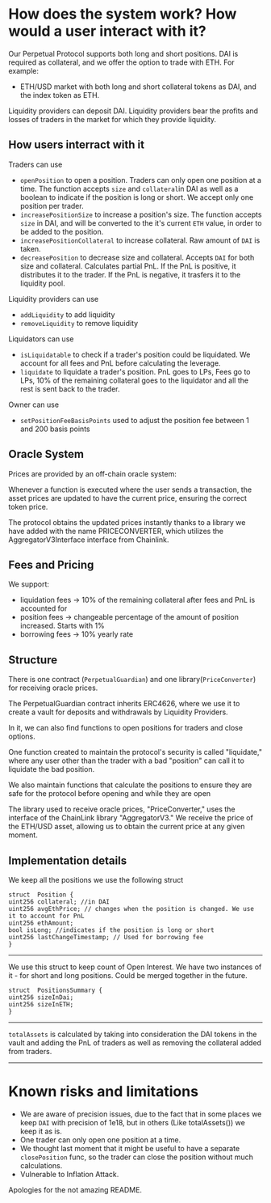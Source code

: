# How does the system work? How would a user interact with it?

Our Perpetual Protocol supports both long and short positions. DAI is required as collateral, and we offer the option to trade with ETH.
For example:

- ETH/USD market with both long and short collateral tokens as DAI, and the index token as ETH.

Liquidity providers can deposit DAI.
Liquidity providers bear the profits and losses of traders in the market for which they provide liquidity.

## How users interract with it

Traders can use

- `openPosition` to open a position. Traders can only open one position at a time. The function accepts `size` and `collateral`in DAI as well as a boolean to indicate if the position is long or short. We accept only one position per trader.
- `increasePositionSize` to increase a position's size. The function accepts `size` in DAI, and will be converted to the it's current `ETH` value, in order to be added to the position.
- `increasePositionCollateral` to increase collateral. Raw amount of `DAI` is taken.
- `decreasePosition` to decrease size and collateral. Accepts `DAI` for both size and collateral. Calculates partial PnL. If the PnL is positive, it distributes it to the trader. If the PnL is negative, it trasfers it to the liquidity pool.

Liquidity providers can use

- `addLiquidity` to add liquidity
- `removeLiquidity` to remove liquidity

Liquidators can use

- `isLiquidatable` to check if a trader's position could be liquidated. We account for all fees and PnL before calculating the leverage.
- `liquidate` to liquidate a trader's position. PnL goes to LPs, Fees go to LPs, 10% of the remaining collateral goes to the liquidator and all the rest is sent back to the trader.

Owner can use

- `setPositionFeeBasisPoints` used to adjust the position fee between 1 and 200 basis points

## Oracle System

Prices are provided by an off-chain oracle system:

Whenever a function is executed where the user sends a transaction, the asset prices are updated to have the current price, ensuring the correct token price.

The protocol obtains the updated prices instantly thanks to a library we have added with the name PRICECONVERTER, which utilizes the AggregatorV3Interface interface from Chainlink.

## Fees and Pricing

We support:

- liquidation fees -> 10% of the remaining collateral after fees and PnL is accounted for
- position fees -> changeable percentage of the amount of position increased. Starts with 1%
- borrowing fees -> 10% yearly rate

## Structure

There is one contract (`PerpetualGuardian`) and one library(`PriceConverter`) for receiving oracle prices.

The PerpetualGuardian contract inherits ERC4626, where we use it to create a vault for deposits and withdrawals by Liquidity Providers.

In it, we can also find functions to open positions for traders and close options.

One function created to maintain the protocol's security is called "liquidate," where any user other than the trader with a bad "position" can call it to liquidate the bad position.

We also maintain functions that calculate the positions to ensure they are safe for the protocol before opening and while they are open

The library used to receive oracle prices, "PriceConverter," uses the interface of the ChainLink library "AggregatorV3." We receive the price of the ETH/USD asset, allowing us to obtain the current price at any given moment.

## Implementation details

We keep all the positions we use the following struct

```
struct  Position {
uint256 collateral; //in DAI
uint256 avgEthPrice; // changes when the position is changed. We use it to account for PnL
uint256 ethAmount;
bool isLong; //indicates if the position is long or short
uint256 lastChangeTimestamp; // Used for borrowing fee
}
```

---

We use this struct to keep count of Open Interest. We have two instances of it - for short and long positions. Could be merged together in the future.

```
struct  PositionsSummary {
uint256 sizeInDai;
uint256 sizeInETH;
}
```

---

`totalAssets` is calculated by taking into consideration the DAI tokens in the vault and adding the PnL of traders as well as removing the collateral added from traders.

---

# Known risks and limitations

- We are aware of precision issues, due to the fact that in some places we keep `DAI` with precision of 1e18, but in others (Like totalAssets()) we keep it as is.
- One trader can only open one position at a time.
- We thought last moment that it might be useful to have a separate `closePosition` func, so the trader can close the position without much calculations.
- Vulnerable to Inflation Attack.

Apologies for the not amazing README.
